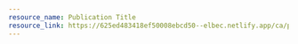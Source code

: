 ```yaml
---
resource_name: Publication Title
resource_link: https://625ed483418ef50008ebcd50--elbec.netlify.app/ca/publications/title
---
```

